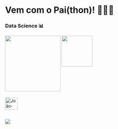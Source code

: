 # Vem com o Pai(thon)! 👨🏻‍💻
### Data Science 📊

<div>
  <img height='180cm' src='https://github-readme-stats.vercel.app/api?username=joaolucas&theme=dark&show_icons=true'>
  <img align='top' height='100cm' src='https://github-readme-stats.vercel.app/api/top-langs/?username=joaolucasparada&theme=dark&hide_progress=true'>
</div>

<div style="display: inline_block"><br>
  <img align='center' alt='João-Python' hight='30' width='40' src="https://cdn.jsdelivr.net/gh/devicons/devicon@latest/icons/python/python-original.svg">
</div>

##

<div>
  <a href= "www.linkedin.com/in/joaolucasparada" target='_blank'><img src="https://img.shields.io/badge/LinkedIn-0077B5?style=for-the-badge&logo=linkedin&logoColor=white" target='_blank'></a>
</div>
